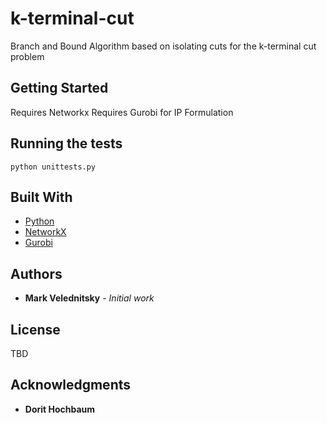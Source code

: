 # k-terminal-cut

Branch and Bound Algorithm based on isolating cuts for the k-terminal cut problem

## Getting Started

Requires Networkx
Requires Gurobi for IP Formulation

## Running the tests

```
python unittests.py
```

## Built With

* [Python](https://www.python.org/)
* [NetworkX](https://networkx.github.io/)
* [Gurobi](http://www.gurobi.com/index)

## Authors

* **Mark Velednitsky** - *Initial work*

## License

TBD

## Acknowledgments

* **Dorit Hochbaum**
